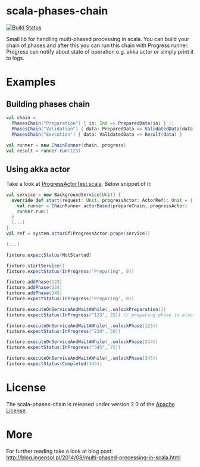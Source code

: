 scala-phases-chain
==================

[![Build Status](https://travis-ci.org/arkadius/scala-phases-chain.svg?branch=master)](https://travis-ci.org/arkadius/scala-phases-chain)

Small lib for handling multi-phased processing in scala. You can build your chain of phases and after this you can run this chain with Progress runner. Progress can notify about state of operation e.g. akka actor or simply print it to logs.

# Examples

## Building phases chain

```scala
val chain =
  PhasesChain("Preparation") { in: Int => PreparedData(in) } ::
  PhasesChain("Validation") { data: PreparedData => ValidatedData(data) } ::
  PhasesChain("Execution") { data: ValidatedData => Result(data) }
 
val runner = new ChainRunner(chain, progress)
val result = runner.run(123)
```

## Using akka actor
Take a look at [ProgressActorTest.scala](https://github.com/arkadius/scala-phases-chain/blob/master/src/test/scala/phase/ProgressActorTest.scala). Below snippet of it:

```scala
val service = new BackgroundService[Unit] {
  override def start(request: Unit, progressActor: ActorRef): Unit = {
    val runner = ChainRunner.actorBased(prepareChain, progressActor)
    runner.run()
  }
  (...)
}
val ref = system.actorOf(ProgressActor.props(service))

(...)

fixture.expectStatus(NotStarted)

fixture.startService()
fixture.expectStatus(InProgress("Preparing", 0))

fixture.addPhase(123)
fixture.addPhase(234)
fixture.addPhase(345)
fixture.expectStatus(InProgress("Preparing", 0))

fixture.executeOnServiceAndWaitAWhile(_.unlockPreparation())
fixture.expectStatus(InProgress("123", 25)) // preparing phase is also counted

fixture.executeOnServiceAndWaitAWhile(_.unlockPhase(123))
fixture.expectStatus(InProgress("234", 50))

fixture.executeOnServiceAndWaitAWhile(_.unlockPhase(234))
fixture.expectStatus(InProgress("345", 75))

fixture.executeOnServiceAndWaitAWhile(_.unlockPhase(345))
fixture.expectStatus(Completed(345))
```

# License

The scala-phases-chain is released under version 2.0 of the [Apache License](http://www.apache.org/licenses/LICENSE-2.0).

# More

For further reading take a look at blog post: http://blog.ingensol.pl/2014/08/multi-phased-processing-in-scala.html

